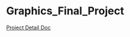 # Graphics_Final_Project

[Project Detail Doc](https://docs.google.com/document/d/1A8Ojkn1N-bKzjAkaoPQIdWHmSiVXNFrjWJzCkogCvlA/edit?tab=t.0)
